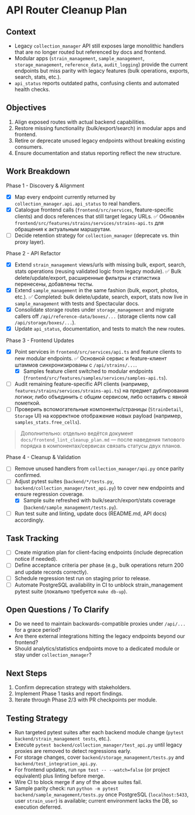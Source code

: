API Router Cleanup Plan
=======================

Context
-------
- Legacy `collection_manager` API still exposes large monolithic handlers that are no longer routed but referenced by docs and frontend.
- Modular apps (`strain_management`, `sample_management`, `storage_management`, `reference_data`, `audit_logging`) provide the current endpoints but miss parity with legacy features (bulk operations, exports, search, stats, etc.).
- `api_status` reports outdated paths, confusing clients and automated health checks.

Objectives
----------
1. Align exposed routes with actual backend capabilities.
2. Restore missing functionality (bulk/export/search) in modular apps and frontend.
3. Retire or deprecate unused legacy endpoints without breaking existing consumers.
4. Ensure documentation and status reporting reflect the new structure.

Work Breakdown
--------------
Phase 1 - Discovery & Alignment
- [x] Map every endpoint currently returned by `collection_manager.api.api_status` to real handlers.
- [x] Catalogue frontend calls (`frontend/src/services`, feature-specific clients) and docs references that still target legacy URLs. ✅ Обновлён `frontend/src/features/strains/services/strains-api.ts` для обращения к актуальным маршрутам.
- [ ] Decide retention strategy for `collection_manager` (deprecate vs. thin proxy layer).

Phase 2 - API Refactor
- [x] Extend `strain_management` views/urls with missing bulk, export, search, stats operations (reusing validated logic from legacy module). ✅ Bulk delete/update/export, расширенные фильтры и статистика перенесены, добавлены тесты.
- [x] Extend `sample_management` in the same fashion (bulk, export, photos, etc.). ✅ Completed: bulk delete/update, search, export, stats now live in `sample_management` with tests and Spectacular docs.
- [x] Consolidate storage routes under `storage_management` and migrate callers off `/api/reference-data/boxes/...` (storage clients now call `/api/storage/boxes/...`).
- [x] Update `api_status`, documentation, and tests to match the new routes.

Phase 3 - Frontend Updates
- [x] Point services in `frontend/src/services/api.ts` and feature clients to new modular endpoints. ✅ Основной сервис и feature-клиент штаммов синхронизированы с `/api/strains/...`.
  - [x] Samples feature client switched to modular endpoints (`frontend/src/features/samples/services/samples-api.ts`).
- [ ] Audit remaining feature-specific API clients (например, `features/strains/services/strains-api.ts`) на предмет дублирования логики; либо объединить с общим сервисом, либо оставить c явной пометкой.
- [ ] Проверить вспомогательные компоненты/страницы (`StrainDetail`, `Storage` UI) на корректное отображение новых payload (например, `samples_stats.free_cells`).

> Дополнительно: отдельно ведётся документ `docs/frontend_lint_cleanup_plan.md` — после наведения типового порядка в компонентах/сервисах связать статусы двух планов.

Phase 4 - Cleanup & Validation
- [ ] Remove unused handlers from `collection_manager/api.py` once parity confirmed.
- [ ] Adjust pytest suites (`backend/*/tests.py`, `backend/collection_manager/test_api.py`) to cover new endpoints and ensure regression coverage.
  - [x] Sample suite refreshed with bulk/search/export/stats coverage (`backend/sample_management/tests.py`).
- [ ] Run test suite and linting, update docs (README.md, API docs) accordingly.

Task Tracking
-------------
- [ ] Create migration plan for client-facing endpoints (include deprecation notice if needed).
- [ ] Define acceptance criteria per phase (e.g., bulk operations return 200 and update records correctly).
- [ ] Schedule regression test run on staging prior to release.
- [ ] Automate PostgreSQL availability in CI to unblock strain_management pytest suite (локально требуется `make db-up`).

Open Questions / To Clarify
---------------------------
- Do we need to maintain backwards-compatible proxies under `/api/...` for a grace period?
- Are there external integrations hitting the legacy endpoints beyond our frontend?
- Should analytics/statistics endpoints move to a dedicated module or stay under `collection_manager`?

Next Steps
----------
1. Confirm deprecation strategy with stakeholders.
2. Implement Phase 1 tasks and report findings.
3. Iterate through Phase 2/3 with PR checkpoints per module.

Testing Strategy
----------------
- Run targeted pytest suites after each backend module change (`pytest backend/strain_management tests`, etc.).
- Execute `pytest backend/collection_manager/test_api.py` until legacy proxies are removed to detect regressions early.
- For storage changes, cover `backend/storage_management/tests.py` and `backend/test_integration_api.py`.
- For frontend updates, run `npm test -- --watch=false` (or project equivalent) plus linting before merge.
- Wire CI to block merge if any of the above suites fail.
- Sample parity check: run `python -m pytest backend/sample_management/tests.py` once PostgreSQL (`localhost:5433`, user `strain_user`) is available; current environment lacks the DB, so execution deferred.
